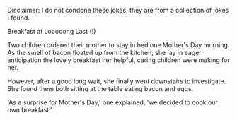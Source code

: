Disclaimer: I do not condone these jokes, they are from a collection of jokes I found.

Breakfast at Looooong Last (!)

Two children ordered their mother to stay in bed one Mother's Day morning. As the smell of bacon floated up from the kitchen, she lay in eager anticipation the lovely breakfast her helpful, caring children were making for her.

However, after a good long wait, she finally went downstairs to investigate. She found them both sitting at the table eating bacon and eggs.

'As a surprise for Mother's Day,' one explained, 'we decided to cook our own breakfast.'

